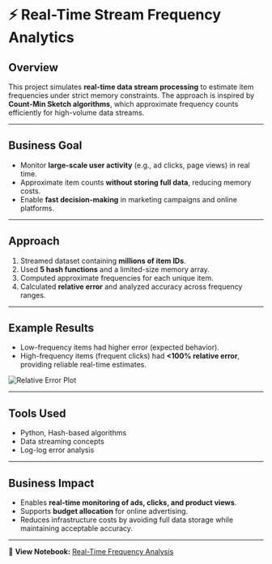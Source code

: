 # ⚡ Real-Time Stream Frequency Analytics

## Overview
This project simulates **real-time data stream processing** to estimate item frequencies under strict memory constraints. The approach is inspired by **Count-Min Sketch algorithms**, which approximate frequency counts efficiently for high-volume data streams.

---

## Business Goal
- Monitor **large-scale user activity** (e.g., ad clicks, page views) in real time.
- Approximate item counts **without storing full data**, reducing memory costs.
- Enable **fast decision-making** in marketing campaigns and online platforms.

---

## Approach
1. Streamed dataset containing **millions of item IDs**.
2. Used **5 hash functions** and a limited-size memory array.
3. Computed approximate frequencies for each unique item.
4. Calculated **relative error** and analyzed accuracy across frequency ranges.

---

## Example Results
- Low-frequency items had higher error (expected behavior).
- High-frequency items (frequent clicks) had **<100% relative error**, providing reliable real-time estimates.

![Relative Error Plot](images/relative_error_plot.png)

---

## Tools Used
- Python, Hash-based algorithms
- Data streaming concepts
- Log-log error analysis

---

## Business Impact
- Enables **real-time monitoring of ads, clicks, and product views**.
- Supports **budget allocation** for online advertising.
- Reduces infrastructure costs by avoiding full data storage while maintaining acceptable accuracy.

---

🔗 **View Notebook:** [Real-Time Frequency Analysis](stream_frequency_analysis.ipynb)
